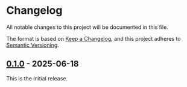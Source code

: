 # Changelog
All notable changes to this project will be documented in this file.

The format is based on [Keep a Changelog](https://keepachangelog.com/en/1.0.0/),
and this project adheres to [Semantic Versioning](https://semver.org/spec/v2.0.0.html).

## [0.1.0] - 2025-06-18
This is the initial release.

[unreleased]: https://github.com/eclipse-keypop/keypop-storagecard-java-api/compare/0.1.0...HEAD
[0.1.0]: https://github.com/eclipse-keypop/keypop-storagecard-java-api/releases/tag/0.1.0
